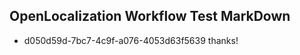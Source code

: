 ## OpenLocalization Workflow Test MarkDown
* d050d59d-7bc7-4c9f-a076-4053d63f5639 thanks!

<!--HONumber=Sep16_HO2-->



